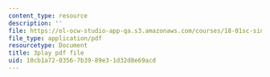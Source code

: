 ```yaml
---
content_type: resource
description: ''
file: https://ol-ocw-studio-app-qa.s3.amazonaws.com/courses/18-01sc-single-variable-calculus-fall-2010/10cb1a7203567b3989e31d32d8e69acd_1RLctDS2hUQ.pdf
file_type: application/pdf
resourcetype: Document
title: 3play pdf file
uid: 10cb1a72-0356-7b39-89e3-1d32d8e69acd
---
```

